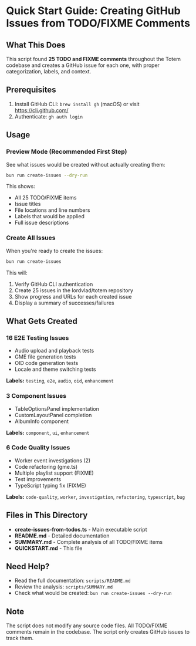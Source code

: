 # Quick Start Guide: Creating GitHub Issues from TODO/FIXME Comments

## What This Does

This script found **25 TODO and FIXME comments** throughout the Totem codebase and creates a GitHub issue for each one, with proper categorization, labels, and context.

## Prerequisites

1. Install GitHub CLI: `brew install gh` (macOS) or visit https://cli.github.com/
2. Authenticate: `gh auth login`

## Usage

### Preview Mode (Recommended First Step)

See what issues would be created without actually creating them:

```bash
bun run create-issues --dry-run
```

This shows:
- All 25 TODO/FIXME items
- Issue titles
- File locations and line numbers
- Labels that would be applied
- Full issue descriptions

### Create All Issues

When you're ready to create the issues:

```bash
bun run create-issues
```

This will:
1. Verify GitHub CLI authentication
2. Create 25 issues in the lordvlad/totem repository
3. Show progress and URLs for each created issue
4. Display a summary of successes/failures

## What Gets Created

### 16 E2E Testing Issues
- Audio upload and playback tests
- GME file generation tests
- OID code generation tests
- Locale and theme switching tests

**Labels:** `testing`, `e2e`, `audio`, `oid`, `enhancement`

### 3 Component Issues
- TableOptionsPanel implementation
- CustomLayoutPanel completion
- AlbumInfo component

**Labels:** `component`, `ui`, `enhancement`

### 6 Code Quality Issues
- Worker event investigations (2)
- Code refactoring (gme.ts)
- Multiple playlist support (FIXME)
- Test improvements
- TypeScript typing fix (FIXME)

**Labels:** `code-quality`, `worker`, `investigation`, `refactoring`, `typescript`, `bug`

## Files in This Directory

- **create-issues-from-todos.ts** - Main executable script
- **README.md** - Detailed documentation
- **SUMMARY.md** - Complete analysis of all TODO/FIXME items
- **QUICKSTART.md** - This file

## Need Help?

- Read the full documentation: `scripts/README.md`
- Review the analysis: `scripts/SUMMARY.md`
- Check what would be created: `bun run create-issues --dry-run`

## Note

The script does not modify any source code files. All TODO/FIXME comments remain in the codebase. The script only creates GitHub issues to track them.
